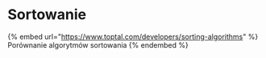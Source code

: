 # Sortowanie

{% embed url="https://www.toptal.com/developers/sorting-algorithms" %}
Porównanie algorytmów sortowania
{% endembed %}
